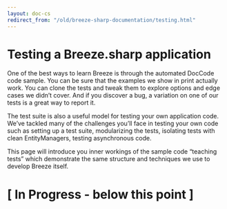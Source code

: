 ```yaml
---
layout: doc-cs
redirect_from: "/old/breeze-sharp-documentation/testing.html"
---
```


# Testing a Breeze.sharp application

One of the best ways to learn Breeze is through the automated DocCode code sample. You can be sure that the examples we show in print actually work. You can clone the tests and tweak them to explore options and edge cases we didn’t cover. And if you discover a bug, a variation on one of our tests is a great way to report it.

The test suite is also a useful model for testing your own application code. We’ve tackled many of the challenges you’ll face in testing your own code such as setting up a test suite, modularizing the tests, isolating tests with clean EntityManagers, testing asynchronous code.

This page will introduce you inner workings of the sample code “teaching tests” which demonstrate the same structure and techniques we use to develop Breeze itself.

# [ In Progress - below this point ]

